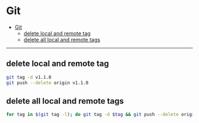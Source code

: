 # Git
<!--ts-->
   * [Git](#git)
      * [delete local and remote tag](#delete-local-and-remote-tag)
      * [delete all local and remote tags](#delete-all-local-and-remote-tags)

<!-- Added by: morelly_t1, at: Mon 11 Jan 2021 10:19:23 AM CET -->

<!--te-->
---
## delete local and remote tag
```bash
git tag -d v1.1.0
git push --delete origin v1.1.0
```

## delete all local and remote tags
```bash
for tag in $(git tag -l); do git tag -d $tag && git push --delete origin $tag; done
```

